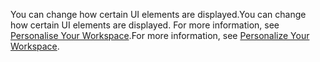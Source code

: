 <span data-ttu-id="7ef21-101">You can change how certain UI elements are displayed.</span><span class="sxs-lookup"><span data-stu-id="7ef21-101">You can change how certain UI elements are displayed.</span></span> <span data-ttu-id="7ef21-102">For more information, see [Personalise Your Workspace](../ui-personalization-user.md).</span><span class="sxs-lookup"><span data-stu-id="7ef21-102">For more information, see [Personalize Your Workspace](../ui-personalization-user.md).</span></span>
